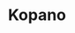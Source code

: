 ---
description: |
  Kopano is an open source communication stack providing e-mail, online
  videoconferencing, file sharing, messaging, and much more.
  
  Groupware Core
    provides Kopano's traditional groupware functionalities: Email, Calendaring,
    Contacts, Tasks and Notes. Groupware Core is 100% MAPI compatible and provides
    must-have features such as ACLs, meeting requests, and advanced calendaring.
  
  Meet is our new videoconferencing solution, directly accessible from any browser,
    using adaptive UX to match any environment you work in.</p>
  
  Secure peer
    to peer communication
  
  No app installation(s) required (not even for screen
    sharing)
  
  Switch devices during a call without dropping out
  
  WebApp
    is our lightning fast web-client for sending email, calendaring, (video) chat,
    file sharing and more. You can access your projects and files online from any
    major browser, no plug-ins required.
  
  Real-time communication, collaboration
    & document editing in one interface
  
  Set up instant video conferences
  
  Share files or send a quick direct message
  
  Kopano Documents connects
    to existing network storage, smart storage like nextCloud,
    ownCloud and Seafile and cloud-based storage solutions. This means you
    can store your files the way you like best and easily share them with people within
    or outside your organization.
layout: stand
logo: stands/kopano/logo.png
new_this_year: |
  <p>We have extended the features of our Kopano Meet</p>
  <ul>
    <li>Improved interface</li>
    <li>Easy to use invitations</li>
    <li>Videoconferencing; when peer to peer is not enough a central server now takes over (without compromising on privacy or security)</li>
    <li>Upcoming: Chat in meet Kopano Groupware Core 9</li>
    <li>A new major release for our backend with many improvements Kopano One was launched</li>
    <li>The complete Kopano Groupware stack in a single repository
  </ul>
showcase: |
  <p>Do you have your own domain, and do you also want a complete communication
  stack providing e-mail, online videoconferencing, file sharing, and more?</p>
  <p>
    Kopano provides a 100% open-source software communication stack that allows you
    to maintain in control of your data, while also providing easy-to-use clients:</p>
    <ul>
    <li>Kopano Webapp for your browser</li>
  <li>Kopano Deskapp for your desktop</li>
  <li>Z-Push for native integration on your phone</li>
  <li>Kopano Meet for video meetings</li>
  </ul>
  <p>So, if you're running an e-mail server for your family, or if you want a high-grade
    video meeting application for your organization, and for everything in-between,</p>
  <p>Come visit the Kopano stand for more information!</p>
themes:
- Office suites and productivity
title: Kopano
show_on_overview: true
website: https://kopano.io/
---